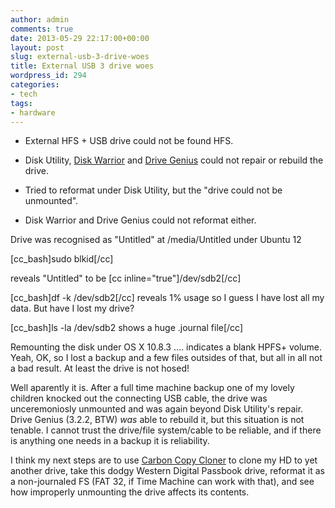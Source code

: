 ```yaml
---
author: admin
comments: true
date: 2013-05-29 22:17:00+00:00
layout: post
slug: external-usb-3-drive-woes
title: External USB 3 drive woes
wordpress_id: 294
categories:
- tech
tags:
- hardware
---
```


  * External HFS + USB drive could not be found HFS.
  * Disk Utility, [Disk Warrior](http://www.alsoft.com/diskwarrior/) and [Drive Genius](http://www.prosofteng.com/products/drive_genius.php) could not repair or rebuild the drive.  

  * Tried to reformat under Disk Utility, but the "drive could not be unmounted".  

  * Disk Warrior and Drive Genius could not reformat either.

  


Drive was recognised as "Untitled" at /media/Untitled under Ubuntu 12

[cc_bash]sudo blkid[/cc]

reveals "Untitled" to be [cc inline="true"]/dev/sdb2[/cc]

[cc_bash]df -k /dev/sdb2[/cc] reveals 1% usage so I guess I have lost all my data. But have I lost my drive?

  


[cc_bash]ls -la /dev/sdb2 shows a huge .journal file[/cc]

  


Remounting the disk under OS X 10.8.3 .... indicates a blank HPFS+ volume. Yeah, OK, so I lost  a backup and a few files outsides of that, but all in all not a bad result. At least the drive is not hosed!

  


Well aparently it is. After a full time machine backup one of my lovely children knocked out the connecting USB cable, the drive was unceremoniosly unmounted and was again beyond Disk Utility's repair. Drive Genius (3.2.2, BTW) _was_ able to rebuild it, but this situation is not tenable. I cannot trust the drive/file system/cable to be reliable, and if there is anything one needs in a backup it is reliability.

  


I think my next steps are to use [Carbon Copy Cloner](http://www.bombich.com/) to clone my HD to yet another drive, take this dodgy Western Digital Passbook drive, reformat it as a non-journaled FS (FAT 32, if Time Machine can work with that), and see how improperly unmounting the drive affects its contents.
